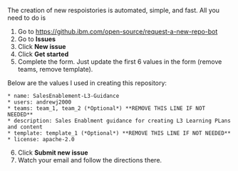 The creation of new respoistories is automated, simple, and fast.  All you need to do is
1. Go to <a href="https://github.ibm.com/open-source/request-a-new-repo-bot" target="_blank">https://github.ibm.com/open-source/request-a-new-repo-bot</a>
2. Go to **Issues**
3. Click **New issue**
4. Click **Get started**
5. Complete the form. Just update the first 6 values in the form (remove teams, remove template).

Below are the values I used in creating this repository:

```
* name: SalesEnablement-L3-Guidance
* users: andrewj2000
* teams: team_1, team_2 (*Optional*) **REMOVE THIS LINE IF NOT NEEDED**
* description: Sales Enablment guidance for creating L3 Learning PLans and content
* template: template_1 (*Optional*) **REMOVE THIS LINE IF NOT NEEDED**
* license: apache-2.0
```

6. Click **Submit new issue**
7. Watch your email and follow the directions there.
